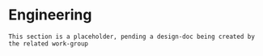 # Engineering

```admonish warning "Attention: Placeholder!"
This section is a placeholder, pending a design-doc being created by the related work-group
```